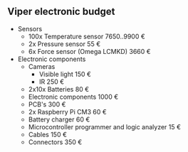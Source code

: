 ## Viper electronic budget

* Sensors
    * 100x Temperature sensor       7650..9900 €
    * 2x Pressure sensor            55 €
    * 6x Force sensor (Omega LCMKD) 3660 €
* Electronic components
    * Cameras
        * Visible light             150 €
        * IR                        250 €
    * 2x10x Batteries               80 €
    * Electronic components         1000 €
    * PCB's                         300 €
    * 2x Raspberry Pi CM3           60 €
    * Battery charger               60 €
    * Microcontroller programmer and logic analyzer 15 €
    * Cables                        150 €
    * Connectors                    350 €
